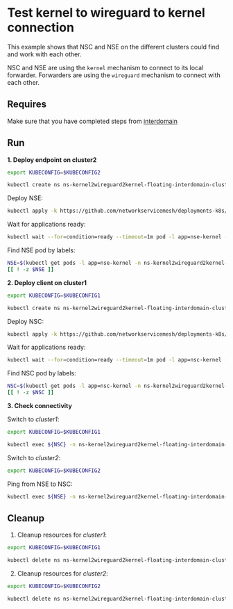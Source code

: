 # Test kernel to wireguard to kernel connection

This example shows that NSC and NSE on the different clusters could find and work with each other.

NSC and NSE are using the `kernel` mechanism to connect to its local forwarder.
Forwarders are using the `wireguard` mechanism to connect with each other.

## Requires

Make sure that you have completed steps from [interdomain](../../)

## Run

**1. Deploy endpoint on cluster2**

```bash
export KUBECONFIG=$KUBECONFIG2
```

```bash
kubectl create ns ns-kernel2wireguard2kernel-floating-interdomain-cluster-2
```

Deploy NSE:
```bash
kubectl apply -k https://github.com/networkservicemesh/deployments-k8s/examples/floating_interdomain/usecases/Kernel2Wireguard2Kernel/cluster2?ref=2b4374aec83267373830d4ad69e7b9a661b51810
```

Wait for applications ready:
```bash
kubectl wait --for=condition=ready --timeout=1m pod -l app=nse-kernel -n ns-kernel2wireguard2kernel-floating-interdomain-cluster-2
```

Find NSE pod by labels:
```bash
NSE=$(kubectl get pods -l app=nse-kernel -n ns-kernel2wireguard2kernel-floating-interdomain-cluster-2 --template '{{range .items}}{{.metadata.name}}{{"\n"}}{{end}}')
[[ ! -z $NSE ]]
```

**2. Deploy client on cluster1**

```bash
export KUBECONFIG=$KUBECONFIG1
```

```bash
kubectl create ns ns-kernel2wireguard2kernel-floating-interdomain-cluster-1
```

Deploy NSC:
```bash
kubectl apply -k https://github.com/networkservicemesh/deployments-k8s/examples/floating_interdomain/usecases/Kernel2Wireguard2Kernel/cluster1?ref=2b4374aec83267373830d4ad69e7b9a661b51810
```

Wait for applications ready:
```bash
kubectl wait --for=condition=ready --timeout=1m pod -l app=nsc-kernel -n ns-kernel2wireguard2kernel-floating-interdomain-cluster-1
```

Find NSC pod by labels:
```bash
NSC=$(kubectl get pods -l app=nsc-kernel -n ns-kernel2wireguard2kernel-floating-interdomain-cluster-1 --template '{{range .items}}{{.metadata.name}}{{"\n"}}{{end}}')
[[ ! -z $NSC ]]
```

**3. Check connectivity**

Switch to *cluster1*:

```bash
export KUBECONFIG=$KUBECONFIG1
```

```bash
kubectl exec ${NSC} -n ns-kernel2wireguard2kernel-floating-interdomain-cluster-1 -- ping -c 4 172.16.1.2
```

Switch to *cluster2*:

```bash
export KUBECONFIG=$KUBECONFIG2
```

Ping from NSE to NSC:
```bash
kubectl exec ${NSE} -n ns-kernel2wireguard2kernel-floating-interdomain-cluster-2 -- ping -c 4 172.16.1.3
```

## Cleanup

1. Cleanup resources for *cluster1*:
```bash
export KUBECONFIG=$KUBECONFIG1
```
```bash
kubectl delete ns ns-kernel2wireguard2kernel-floating-interdomain-cluster-1
```

2. Cleanup resources for *cluster2*:
```bash
export KUBECONFIG=$KUBECONFIG2
```
```bash
kubectl delete ns ns-kernel2wireguard2kernel-floating-interdomain-cluster-2
```
